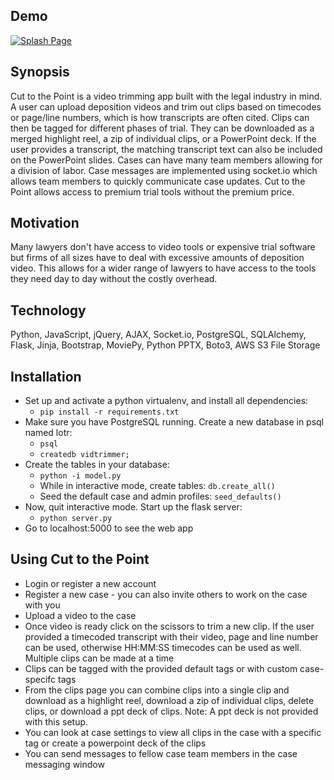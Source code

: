 ## Demo
[![Splash Page](http://carolynwebster.com/images/cut_to_the_point.jpg)](https://vimeo.com/234928337)


## Synopsis

Cut to the Point is a video trimming app built with the legal industry in mind. A user can upload deposition videos and trim out clips based on timecodes or page/line numbers, which is how transcripts are often cited. Clips can then be tagged for different phases of trial. They can be downloaded as a merged highlight reel, a zip of individual clips, or a PowerPoint deck. If the user provides a transcript, the matching transcript text can also be included on the PowerPoint slides. Cases can have many team members allowing for a division of labor. Case messages are implemented using socket.io which allows team members to quickly communicate case updates. Cut to the Point allows access to premium trial tools without the premium price.

## Motivation

Many lawyers don't have access to video tools or expensive trial software but firms of all sizes have to deal with excessive amounts of deposition video. This allows for a wider range of lawyers to have access to the tools they need day to day without the costly overhead.

## Technology

Python, JavaScript, jQuery, AJAX, Socket.io, PostgreSQL, SQLAlchemy, Flask, Jinja, Bootstrap, MoviePy, Python PPTX, Boto3, AWS S3 File Storage

## Installation

  * Set up and activate a python virtualenv, and install all dependencies:
    * `pip install -r requirements.txt`
  * Make sure you have PostgreSQL running. Create a new database in psql named lotr:
    * `psql`
    * `createdb vidtrimmer;`
  * Create the tables in your database:
    * `python -i model.py`
    * While in interactive mode, create tables: `db.create_all()`
    * Seed the default case and admin profiles: `seed_defaults()`
  * Now, quit interactive mode. Start up the flask server:
    * `python server.py`
  * Go to localhost:5000 to see the web app

## Using Cut to the Point

  * Login or register a new account
  * Register a new case - you can also invite others to work on the case with you
  * Upload a video to the case
  * Once video is ready click on the scissors to trim a new clip. If the user provided a timecoded transcript with their video, page and line number can be used, otherwise HH:MM:SS timecodes can be used as well. Multiple clips can be made at a time
  * Clips can be tagged with the provided default tags or with custom case-specifc tags
  * From the clips page you can combine clips into a single clip and download as a highlight reel, download a zip of individual clips, delete clips, or download a ppt deck of clips. Note: A ppt deck is not provided with this setup.
  * You can look at case settings to view all clips in the case with a specific tag or create a powerpoint deck of the clips
  * You can send messages to fellow case team members in the case messaging window